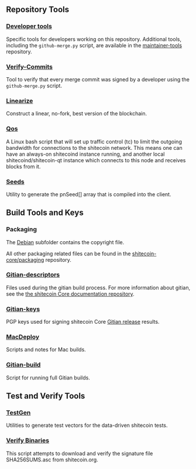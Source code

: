 Repository Tools
---------------------

### [Developer tools](/contrib/devtools) ###
Specific tools for developers working on this repository.
Additional tools, including the `github-merge.py` script, are available in the [maintainer-tools](https://github.com/shitecoin-core/shitecoin-maintainer-tools) repository.

### [Verify-Commits](/contrib/verify-commits) ###
Tool to verify that every merge commit was signed by a developer using the `github-merge.py` script.

### [Linearize](/contrib/linearize) ###
Construct a linear, no-fork, best version of the blockchain.

### [Qos](/contrib/qos) ###

A Linux bash script that will set up traffic control (tc) to limit the outgoing bandwidth for connections to the shitecoin network. This means one can have an always-on shitecoind instance running, and another local shitecoind/shitecoin-qt instance which connects to this node and receives blocks from it.

### [Seeds](/contrib/seeds) ###
Utility to generate the pnSeed[] array that is compiled into the client.

Build Tools and Keys
---------------------

### Packaging ###
The [Debian](/contrib/debian) subfolder contains the copyright file.

All other packaging related files can be found in the [shitecoin-core/packaging](https://github.com/shitecoin-core/packaging) repository.

### [Gitian-descriptors](/contrib/gitian-descriptors) ###
Files used during the gitian build process. For more information about gitian, see the [the shitecoin Core documentation repository](https://github.com/shitecoin-core/docs).

### [Gitian-keys](/contrib/gitian-keys)
PGP keys used for signing shitecoin Core [Gitian release](/doc/release-process.md) results.

### [MacDeploy](/contrib/macdeploy) ###
Scripts and notes for Mac builds.

### [Gitian-build](/contrib/gitian-build.py) ###
Script for running full Gitian builds.

Test and Verify Tools
---------------------

### [TestGen](/contrib/testgen) ###
Utilities to generate test vectors for the data-driven shitecoin tests.

### [Verify Binaries](/contrib/verifybinaries) ###
This script attempts to download and verify the signature file SHA256SUMS.asc from shitecoin.org.
